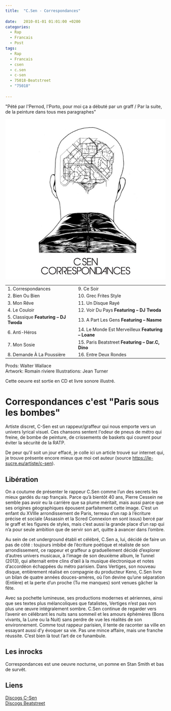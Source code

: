 ```yaml
---
title:  "C.Sen - Correspondances"

date:   2010-01-01 01:01:00 +0200
categories:
  - Rap
  - Francais
  - Post
tags:
  - Rap
  - Francais
  - csen
  - c.sen
  - c-sen
  - 75018-Beatstreet
  - "75018"

---
```

"Pété par l'Pernod, l'Porto, pour moi ça a débuté par un graff / 
Par la suite, de la peinture dans tous mes paragraphes"

![Cover](/images/csen-correspondances.jpg)

|                          |                          |
|--------------------------|--------------------------|
| 1. Correspondances        | 9. Ce Soir               |
| 2. Bien Ou Bien           | 10. Grec Frites Style    |
| 3. Mon Rêve               | 11. Un Disque Rayé       |
| 4. Le Couloir             | 12. Voir Du Pays **Featuring – DJ Twoda** |
| 5. Classique **Featuring – DJ Twoda** | 13. A Part Les Gens **Featuring – Nasme** |
| 6. Anti-Héros             | 14. Le Monde Est Merveilleux **Featuring – Loane** |
| 7. Mon Sosie              | 15. Paris Beatstreet **Featuring – Dar.C, Dino** |
| 8. Demande À La Poussière | 16. Entre Deux Rondes    |

Prods: Walter Wallace  
Artwork: Romain riviere
Illustrations: Jean Turner  

Cette oeuvre est sortie en CD et livre sonore illustré.

# Correspondances c'est "Paris sous les bombes"
Artiste discret, C-Sen est un rappeur/graffeur qui nous emporte vers un univers lyrical visuel. Ces chansons sentent l'odeur de pneus de métro qui freine, de bombe de peinture, de crissements de baskets qui courent pour éviter la sécurité de la RATP.

De peur qu'il soit un jour effacé, je colle ici un article trouvé sur internet qui, je trouve présente encore mieux que moi cet auteur (source https://le-sucre.eu/artiste/c-sen).  

## Libération
On a coutume de présenter le rappeur C.Sen comme l’un des secrets les mieux gardés du rap français. Parce qu’à bientôt 40 ans, Pierre Cessein ne semble pas avoir eu la carrière que sa plume méritait, mais aussi parce que ses origines géographiques épousent parfaitement cette image. C’est un enfant du XVIIIe arrondissement de Paris, terreau d’un rap à l’écriture précise et sociale (Assassin et la Scred Connexion en sont issus) bercé par le graff et les figures de styles, mais c’est aussi la grande place d’un rap qui n’a pour seule ambition que de servir son art, quitte à avancer dans l’ombre.  

Au sein de cet underground établi et célébré, C.Sen a, lui, décidé de faire un pas de côté : toujours imbibé de l’écriture poétique et réaliste de son arrondissement, ce rappeur et graffeur a graduellement décidé d’explorer d’autres univers musicaux, à l’image de son deuxième album, le Tunnel (2013), qui alternait entre clins d’œil à la musique électronique et notes d’accordéon échappées du métro parisien. Dans Vertiges, son nouveau disque, entièrement réalisé en compagnie du producteur Keno, C.Sen livre un bilan de quatre années douces-amères, où l’on devine qu’une séparation (Entière) et la perte d’un proche (Tu me manques) sont venues gâcher la fête.  

Avec sa pochette lumineuse, ses productions modernes et aériennes, ainsi que ses textes plus mélancoliques que fatalistes, Vertiges n’est pas non plus une œuvre intégralement sombre. C.Sen continue de regarder vers l’avenir en célébrant les nuits sans sommeil et les amours éphémères (Bons vivants, la Lune ou la Nuit) sans perdre de vue les réalités de son environnement. Comme tout rappeur parisien, il tente de raconter sa ville en essayant aussi d’y évoquer sa vie. Pas une mince affaire, mais une franche réussite. C’est bien là tout l’art de ce funambule.

## Les inrocks
Correspondances est une oeuvre nocturne, un pomne en Stan Smith et bas de survêt.

## Liens
[Discogs C-Sen](https://www.discogs.com/fr/artist/1542291-C-Sen)  
[Discogs Beatstreet](https://www.discogs.com/fr/release/9138784-Various-75018-Beatstreet-Vol1)